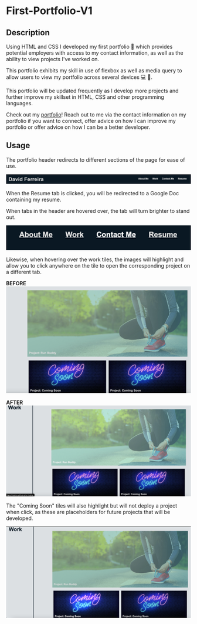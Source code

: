 # First-Portfolio-V1

## Description

Using HTML and CSS I developed my first portfolio :tada: which provides potential employers with access to my contact information, as well as the ability to view projects I've worked on.

This portfolio exhibits my skill in use of flexbox as well as media query to allow users to view my portfolio across several devices :computer: :iphone:.

This portfolio will be updated frequently as I develop more projects and further improve my skillset in HTML, CSS and other programming languages. 

Check out my [portfolio](https://disantoz.github.io/First-Portfolio-V1/)! Reach out to me via the contact information on my portfolio if you want to connect, offer advice on how I can improve my portfolio or offer advice on how I can be a better developer.

## Usage

The portfolio header redirects to different sections of the page for ease of use.

![alt text](./assets/images/header.png "Portfolio header")

When the Resume tab is clicked, you will be redirected to a Google Doc containing my resume.

When tabs in the header are hovered over, the tab will turn brighter to stand out.

![alt text](./assets/images/header-selection.png "Portfolio header highlighted")

Likewise, when hovering over the work tiles, the images will highlight and allow you to click anywhere on the tile to open the corresponding project on a different tab.

**BEFORE**
![alt text](./assets/images/work.png "Tile layout of portoflio")

**AFTER**
![alt text](./assets/images/deployable.png "Clickable tile")

The "Coming Soon" tiles will also highlight but will not deploy a project when click, as these are placeholders for future projects that will be developed.

![alt text](./assets/images/coming-soon.png "Placeholders for upcoming projects")







